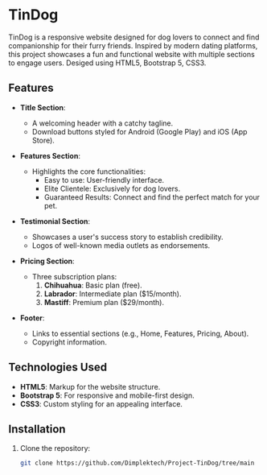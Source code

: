# TinDog

TinDog is a responsive website designed for dog lovers to connect and find companionship for their furry friends. Inspired by modern dating platforms, this project showcases a fun and functional website with multiple sections to engage users.
Desiged using HTML5, Bootstrap 5, CSS3.

## Features

- **Title Section**: 
  - A welcoming header with a catchy tagline.
  - Download buttons styled for Android (Google Play) and iOS (App Store).

- **Features Section**:
  - Highlights the core functionalities:
    - Easy to use: User-friendly interface.
    - Elite Clientele: Exclusively for dog lovers.
    - Guaranteed Results: Connect and find the perfect match for your pet.

- **Testimonial Section**:
  - Showcases a user's success story to establish credibility.
  - Logos of well-known media outlets as endorsements.

- **Pricing Section**:
  - Three subscription plans:
    1. **Chihuahua**: Basic plan (free).
    2. **Labrador**: Intermediate plan ($15/month).
    3. **Mastiff**: Premium plan ($29/month).

- **Footer**:
  - Links to essential sections (e.g., Home, Features, Pricing, About).
  - Copyright information.

## Technologies Used

- **HTML5**: Markup for the website structure.
- **Bootstrap 5**: For responsive and mobile-first design.
- **CSS3**: Custom styling for an appealing interface.

## Installation

1. Clone the repository:
   ```bash
   git clone https://github.com/Dimplektech/Project-TinDog/tree/main
